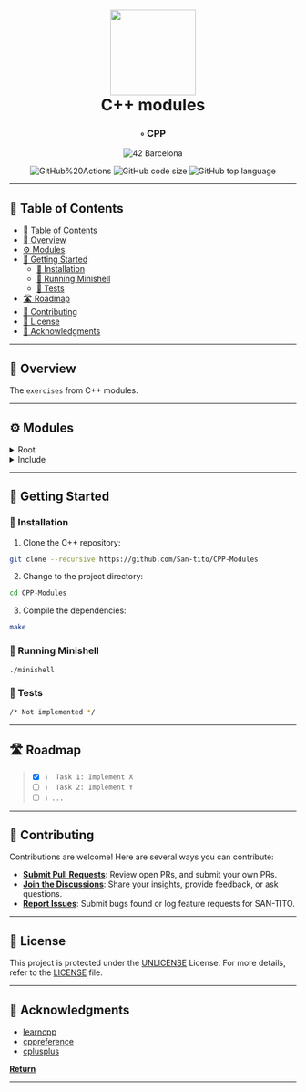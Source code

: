 <div align="center">
<h1 align="center">
<img src="https://github.com/ayogun/42-project-badges/blob/main/badges/cppm.png" width="150" />
<br>C++ modules</h1>
<h3>◦ CPP</h3>

<p align="center">
<img src="https://img.shields.io/badge/Barcelona-100000?style=flat-square&logo=42&logoColor=white&labelColor=000000&color=000000" alt="42 Barcelona" />
</p>
<img src="https://img.shields.io/github/actions/workflow/status/San-tito/CPP-Modules/c.yml?style=flat-square" alt="GitHub%20Actions" />
<img src="https://img.shields.io/github/languages/code-size/San-tito/CPP-Modules?style=flat-square" alt="GitHub code size" />
<img src="https://img.shields.io/github/languages/top/San-tito/CPP-Modules?style=flat-square" alt="GitHub top language" />
</div>

---

## 📖 Table of Contents
- [📖 Table of Contents](#-table-of-contents)
- [📍 Overview](#-overview)
- [⚙️ Modules](#-modules)
- [🚀 Getting Started](#-getting-started)
    - [🔧 Installation](#-installation)
    - [🤖 Running Minishell](#-running-minishell)
    - [🧪 Tests](#-tests)
- [🛣 Roadmap](#-roadmap)
- [🤝 Contributing](#-contributing)
- [📄 License](#-license)
- [👏 Acknowledgments](#-acknowledgments)

---


## 📍 Overview

The `exercises` from C++ modules.

---

## ⚙️ Modules

<details closed><summary>Root</summary>

</details>

<details closed><summary>Include</summary>

</details>

---


## 🚀 Getting Started

### 🔧 Installation

1. Clone the C++ repository:
```sh
git clone --recursive https://github.com/San-tito/CPP-Modules
```

2. Change to the project directory:
```sh
cd CPP-Modules
```

3. Compile the dependencies:
```sh
make
```

### 🤖 Running Minishell
```sh
./minishell
```

### 🧪 Tests
```sh
/* Not implemented */
```

---


## 🛣 Roadmap

> - [X] `ℹ️  Task 1: Implement X`
> - [ ] `ℹ️  Task 2: Implement Y`
> - [ ] `ℹ️ ...`


---

## 🤝 Contributing

Contributions are welcome! Here are several ways you can contribute:

- **[Submit Pull Requests](https://github.com/San-tito/Minishell/blob/main/CONTRIBUTING.md)**: Review open PRs, and submit your own PRs.
- **[Join the Discussions](https://github.com/San-tito/Minishell/discussions)**: Share your insights, provide feedback, or ask questions.
- **[Report Issues](https://github.com/San-tito/Minishell/issues)**: Submit bugs found or log feature requests for SAN-TITO.

---

## 📄 License

This project is protected under the [UNLICENSE](https://choosealicense.com/licenses/unlicense) License. For more details, refer to the [LICENSE](LICENSE) file.

---

## 👏 Acknowledgments

- [learncpp](https://www.learncpp.com/)
- [cppreference](https://en.cppreference.com/w/)
- [cplusplus](https://cplusplus.com/)

[**Return**](#Top)

---

